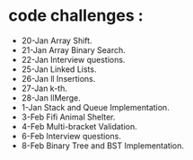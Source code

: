 # code challenges :
- 20-Jan Array Shift.
- 21-Jan Array Binary Search.
- 22-Jan Interview questions.
- 25-Jan Linked Lists. 
- 26-Jan ll Insertions. 
- 27-Jan k-th. 
- 28-Jan llMerge.
- 1-Jan Stack and Queue Implementation.
- 3-Feb Fifi Animal Shelter.
- 4-Feb Multi-bracket Validation.
- 6-Feb Interview questions.
- 8-Feb Binary Tree and BST Implementation.

